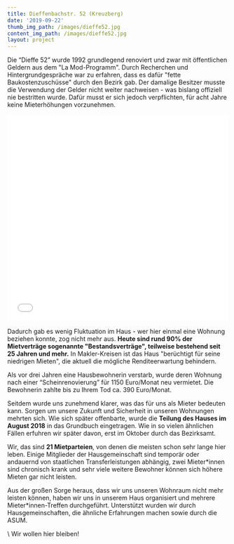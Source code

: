 ```yaml
---
title: Dieffenbachstr. 52 (Kreuzberg)
date: '2019-09-22'
thumb_img_path: /images/dieffe52.jpg
content_img_path: /images/dieffe52.jpg
layout: project
---
```

Die “Dieffe 52” wurde 1992 grundlegend renoviert und zwar mit öffentlichen Geldern aus dem "La Mod-Programm". Durch Recherchen und Hintergrundgespräche war zu erfahren, dass es dafür "fette Baukostenzuschüsse" durch den Bezirk gab.  Der damalige Besitzer musste die Verwendung der Gelder nicht weiter nachweisen - was bislang offiziell nie bestritten wurde. Dafür musst er sich jedoch verpflichten, für acht Jahre keine Mieterhöhungen vorzunehmen.

<iframe title="" aria-label="Locator Maps" id="datawrapper-chart-zOzEO" src="//datawrapper.dwcdn.net/zOzEO/1/" scrolling="no" frameborder="0" style="width: 0; min-width: 100% !important; border: none;" height="471"></iframe><script type="text/javascript">!function(){"use strict";window.addEventListener("message",function(a){if(void 0!==a.data["datawrapper-height"])for(var e in a.data["datawrapper-height"]){var t=document.getElementById("datawrapper-chart-"+e)||document.querySelector("iframe[src*='"+e+"']");t&&(t.style.height=a.data["datawrapper-height"][e]+"px")}})}();</script>

Dadurch gab es wenig Fluktuation im Haus - wer hier einmal eine Wohnung beziehen konnte, zog nicht mehr aus. **Heute sind rund 90% der Mietverträge sogenannte "Bestandsverträge", teilweise bestehend seit 25 Jahren und mehr.** In Makler-Kreisen ist das Haus "berüchtigt für seine  niedrigen Mieten", die aktuell die mögliche Renditeerwartung behindern. 

Als vor drei Jahren eine Hausbewohnerin verstarb, wurde deren Wohnung nach einer “Scheinrenovierung” für 1150 Euro/Monat neu vermietet. Die Bewohnerin zahlte bis zu Ihrem Tod ca. 390 Euro/Monat.

Seitdem wurde uns zunehmend klarer, was das für uns als Mieter bedeuten kann. Sorgen um unsere Zukunft und Sicherheit in unseren Wohnungen mehrten sich. Wie sich später offenbarte, wurde die **Teilung des Hauses im August 2018** in das Grundbuch eingetragen. Wie in so vielen ähnlichen Fällen erfuhren wir später davon, erst im Oktober durch das Bezirksamt.

Wir, das sind **21 Mietparteien**, von denen die meisten schon sehr lange hier leben. Einige Mitglieder der Hausgemeinschaft sind temporär oder andauernd von staatlichen Transferleistungen abhängig, zwei Mieter*innen sind chronisch krank und sehr viele weitere Bewohner können sich höhere Mieten gar nicht leisten.

Aus der großen Sorge heraus, dass wir uns unseren Wohnraum nicht mehr leisten können, haben wir uns in unserem Haus organisiert und mehrere Mieter*innen-Treffen durchgeführt. Unterstützt wurden wir durch Hausgemeinschaften, die ähnliche Erfahrungen machen sowie durch die ASUM.

\    Wir wollen hier bleiben!
